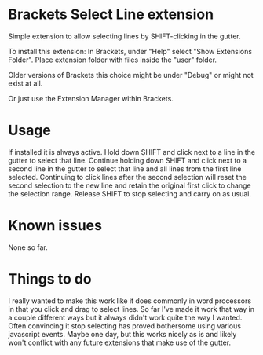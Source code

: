 Brackets Select Line extension
===
Simple extension to allow selecting lines by SHIFT-clicking in the gutter.

To install this extension:
In Brackets, under "Help" select "Show Extensions Folder". Place extension folder with files inside the "user" folder.

Older versions of Brackets this choice might be under "Debug" or might not exist at all.

Or just use the Extension Manager within Brackets.


Usage
=====
If installed it is always active.
Hold down SHIFT and click next to a line in the gutter to select that line.
Continue holding down SHIFT and click next to a second line in the gutter to select that line and all lines from the first line selected.
Continuing to click lines after the second selection will reset the second selection to the new line and retain the original first click to change the selection range.
Release SHIFT to stop selecting and carry on as usual.


Known issues
=====
None so far.

Things to do
=====
I really wanted to make this work like it does commonly in word processors in that you click and drag to select lines. So far I've made it work that way in a couple different ways but it always didn't work quite the way I wanted. Often convincing it stop selecting has proved bothersome using various javascript events. Maybe one day, but this works nicely as is and likely won't conflict with any future extensions that make use of the gutter.